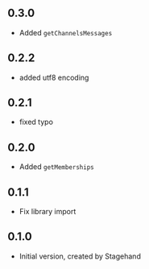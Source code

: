 ## 0.3.0

- Added `getChannelsMessages`

## 0.2.2

- added utf8 encoding

## 0.2.1

- fixed typo

## 0.2.0

- Added `getMemberships`

## 0.1.1

- Fix library import

## 0.1.0

- Initial version, created by Stagehand
